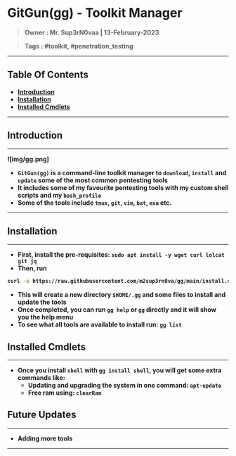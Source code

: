 <h1><b>GitGun(gg) - Toolkit Manager<b></h1>

> **Owner** : Mr. Sup3rN0vaa | 13-February-2023

> **Tags** : #toolkit, #penetration_testing

---

<h2><b>Table Of Contents</b></h2>

- [**Introduction**](#introduction)
- [**Installation**](#installation)
- [**Installed Cmdlets**](#installed-cmdlets)

---

## **Introduction**

---

![img/gg.png]

- `GitGun(gg)` is a command-line toolkit manager to `download`, `install` and `update` some of the most common pentesting tools
- It includes some of my favourite pentesting tools with my custom shell scripts and my `bash_profile`
- Some of the tools include `tmux`, `git`, `vim`, `bat`, `exa` etc.

---

## **Installation**

---

- First, install the pre-requisites: `sudo apt install -y wget curl lolcat git jq`
- Then, run 

```bash
curl -s https://raw.githubusercontent.com/m2sup3rn0va/gg/main/install.sh | bash
```

- This will create a new directory `$HOME/.gg` and some files to install and update the tools
- Once completed, you can run `gg help` or `gg` directly and it will show you the help menu
- To see what all tools are available to install run: `gg list`

## **Installed Cmdlets**

---

- Once you install `shell` with `gg install shell`, you will get some extra commands like:
	- Updating and upgrading the system in one command: `apt-update`
	- Free ram using: `clearRam`

## **Future Updates**

---

- Adding more tools

---

<div style="page-break-after: always; visibility: hidden">
\pagebreak
</div>
